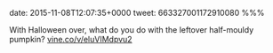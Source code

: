 date: 2015-11-08T12:07:35+0000
tweet: 663327001172910080
%%%

With Halloween over, what do you do with the leftover half-mouldy pumpkin? [vine.co/v/eluVIMdpvu2](https://vine.co/v/eluVIMdpvu2)

